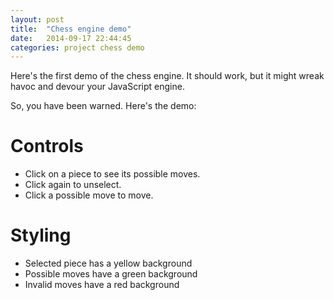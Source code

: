 ```yaml
---
layout: post
title:  "Chess engine demo"
date:   2014-09-17 22:44:45
categories: project chess demo
---
```


Here's the first demo of the chess engine. It should work, but it might wreak havoc and devour your JavaScript engine.

So, you have been warned. Here's the demo:

# Controls

- Click on a piece to see its possible moves.
- Click again to unselect.
- Click a possible move to move.

# Styling

- Selected piece has a yellow background
- Possible moves have a green background
- Invalid moves have a red background

<div class="ch-container">
	<script src="https://code.jquery.com/jquery-2.1.1.min.js"></script>
	<script src="/js/ch-engine.js"></script>
	<script src="/js/chess-sp-client.js"></script>
</div>
